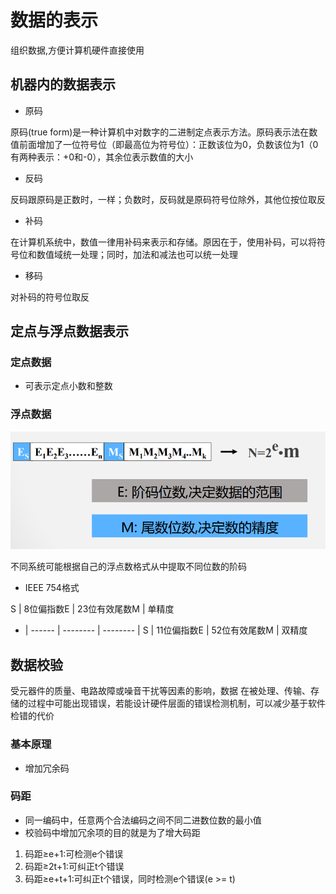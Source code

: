 # 数据的表示

组织数据,方便计算机硬件直接使用

## 机器内的数据表示

- 原码

原码(true form)是一种计算机中对数字的二进制定点表示方法。原码表示法在数值前面增加了一位符号位（即最高位为符号位）：正数该位为0，负数该位为1（0有两种表示：+0和-0），其余位表示数值的大小

- 反码

反码跟原码是正数时，一样；负数时，反码就是原码符号位除外，其他位按位取反

- 补码

在计算机系统中，数值一律用补码来表示和存储。原因在于，使用补码，可以将符号位和数值域统一处理；同时，加法和减法也可以统一处理

- 移码

对补码的符号位取反

## 定点与浮点数据表示

### 定点数据

- 可表示定点小数和整数

### 浮点数据

![批注 2020-01-10 135646](/assets/批注%202020-01-10%20135646.png)

不同系统可能根据自己的浮点数格式从中提取不同位数的阶码

- IEEE 754格式

S | 8位偏指数E | 23位有效尾数M | 单精度
- | ------ | -------- | --------
  | S      | 11位偏指数E  | 52位有效尾数M | 双精度

## 数据校验

受元器件的质量、电路故障或噪音干扰等因素的影响，数据 在被处理、传输、存储的过程中可能出现错误，若能设计硬件层面的错误检测机制，可以减少基于软件检错的代价

### 基本原理

- 增加冗余码

### 码距

- 同一编码中，任意两个合法编码之间不同二进数位数的最小值
- 校验码中增加冗余项的目的就是为了增大码距

1) 码距≥e+1:可检测e个错误
2) 码距≥2t+1:可纠正t个错误
3) 码距≥e+t+1:可纠正t个错误，同时检测e个错误(e >= t)